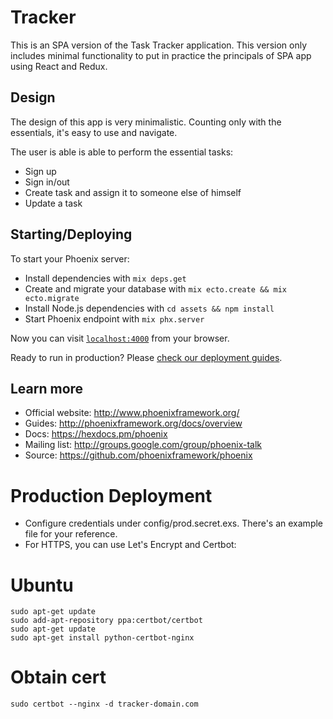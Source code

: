 # Tracker

This is an SPA version of the Task Tracker application. This version only
includes minimal functionality to put in practice the principals of SPA app using
React and Redux.

## Design

The design of this app is very minimalistic. Counting only with the essentials, it's easy to use and navigate.

The user is able is able to perform the essential tasks:

* Sign up
* Sign in/out
* Create task and assign it to someone else of himself
* Update a task

## Starting/Deploying

To start your Phoenix server:

* Install dependencies with `mix deps.get`
* Create and migrate your database with `mix ecto.create && mix ecto.migrate`
* Install Node.js dependencies with `cd assets && npm install`
* Start Phoenix endpoint with `mix phx.server`

Now you can visit [`localhost:4000`](http://localhost:4000) from your browser.

Ready to run in production? Please [check our deployment guides](http://www.phoenixframework.org/docs/deployment).

## Learn more

* Official website: http://www.phoenixframework.org/
* Guides: http://phoenixframework.org/docs/overview
* Docs: https://hexdocs.pm/phoenix
* Mailing list: http://groups.google.com/group/phoenix-talk
* Source: https://github.com/phoenixframework/phoenix

# Production Deployment

* Configure credentials under config/prod.secret.exs. There's an example file for your reference.
* For HTTPS, you can use Let's Encrypt and Certbot:

# Ubuntu

```
sudo apt-get update
sudo add-apt-repository ppa:certbot/certbot
sudo apt-get update
sudo apt-get install python-certbot-nginx
```

# Obtain cert

```
sudo certbot --nginx -d tracker-domain.com
```
